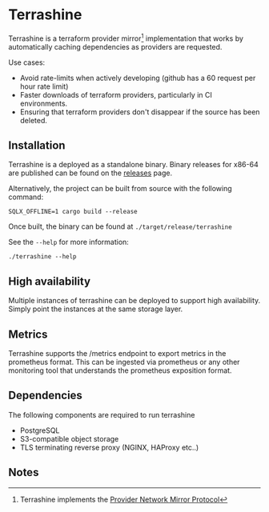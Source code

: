 # Terrashine

Terrashine is a terraform provider mirror[^1] implementation that works by automatically caching dependencies as providers are requested.

Use cases:

* Avoid rate-limits when actively developing (github has a 60 request per hour rate limit)
* Faster downloads of terraform providers, particularly in CI environments.
* Ensuring that terraform providers don't disappear if the source has been deleted.

## Installation

Terrashine is a deployed as a standalone binary.
Binary releases for x86-64 are published can be found on the [releases](https://github.com/Isawan/terrashine/releases) page.

Alternatively, the project can be built from source with the following command:

```
SQLX_OFFLINE=1 cargo build --release
```

Once built, the binary can be found at `./target/release/terrashine`

See the `--help` for more information:

```
./terrashine --help
```

## High availability

Multiple instances of terrashine can be deployed to support high availability.
Simply point the instances at the same storage layer.

## Metrics

Terrashine supports the /metrics endpoint to export metrics in the prometheus format.
This can be ingested via prometheus or any other monitoring tool that understands
the prometheus exposition format.

## Dependencies

The following components are required to run terrashine

* PostgreSQL
* S3-compatible object storage
* TLS terminating reverse proxy (NGINX, HAProxy etc..)

## Notes

[^1]: Terrashine implements the [Provider Network Mirror Protocol](https://developer.hashicorp.com/terraform/internals/provider-network-mirror-protocol)
